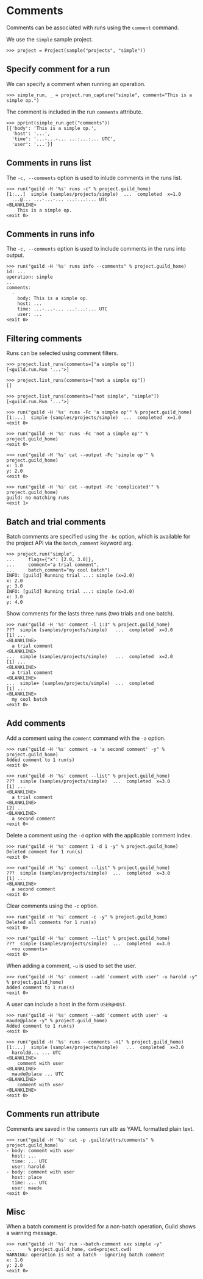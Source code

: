 # Comments

Comments can be associated with runs using the `comment` command.

We use the `simple` sample project.

    >>> project = Project(sample("projects", "simple"))

## Specify comment for a run

We can specify a comment when running an operation.

    >>> simple_run, _ = project.run_capture("simple", comment="This is a simple op.")

The comment is included in the run `comments` attribute.

    >>> pprint(simple_run.get("comments"))
    [{'body': 'This is a simple op.',
      'host': '...',
      'time': '...-...-... ...:...:... UTC',
      'user': '...'}]

## Comments in runs list

The `-c, --comments` option is used to inlude comments in the runs
list.

    >>> run("guild -H '%s' runs -c" % project.guild_home)
    [1:...]  simple (samples/projects/simple)  ...  completed  x=1.0
      ...@... ...-...-... ...:...:... UTC
    <BLANKLINE>
        This is a simple op.
    <exit 0>

## Comments in runs info

The `-c, --comments` option is used to include comments in the runs
into output.

    >>> run("guild -H '%s' runs info --comments" % project.guild_home)
    id: ...
    operation: simple
    ...
    comments:
      -
        body: This is a simple op.
        host: ...
        time: ...-...-... ...:...:... UTC
        user: ...
    <exit 0>

## Filtering comments

Runs can be selected using comment filters.

    >>> project.list_runs(comments=["a simple op"])
    [<guild.run.Run '...'>]

    >>> project.list_runs(comments=["not a simple op"])
    []

    >>> project.list_runs(comments=["not simple", "simple"])
    [<guild.run.Run '...'>]

    >>> run("guild -H '%s' runs -Fc 'a simple op'" % project.guild_home)
    [1:...]  simple (samples/projects/simple)  ...  completed  x=1.0
    <exit 0>

    >>> run("guild -H '%s' runs -Fc 'not a simple op'" % project.guild_home)
    <exit 0>

    >>> run("guild -H '%s' cat --output -Fc 'simple op'" % project.guild_home)
    x: 1.0
    y: 2.0
    <exit 0>

    >>> run("guild -H '%s' cat --output -Fc 'complicated'" % project.guild_home)
    guild: no matching runs
    <exit 1>

## Batch and trial comments

Batch comments are specified using the `-bc` option, which is
available for the project API via the `batch_comment` keyword arg.

    >>> project.run("simple",
    ...     flags={"x": [2.0, 3.0]},
    ...     comment="a trial comment",
    ...     batch_comment="my cool batch")
    INFO: [guild] Running trial ...: simple (x=2.0)
    x: 2.0
    y: 3.0
    INFO: [guild] Running trial ...: simple (x=3.0)
    x: 3.0
    y: 4.0

Show comments for the lasts three runs (two trials and one batch).

    >>> run("guild -H '%s' comment -l 1:3" % project.guild_home)
    ???  simple (samples/projects/simple)   ...  completed  x=3.0
    [1] ...
    <BLANKLINE>
      a trial comment
    <BLANKLINE>
    ...  simple (samples/projects/simple)   ...  completed  x=2.0
    [1] ...
    <BLANKLINE>
      a trial comment
    <BLANKLINE>
    ...  simple+ (samples/projects/simple)  ...  completed
    [1] ...
    <BLANKLINE>
      my cool batch
    <exit 0>

## Add comments

Add a comment using the `comment` command with the `-a` option.


    >>> run("guild -H '%s' comment -a 'a second comment' -y" % project.guild_home)
    Added comment to 1 run(s)
    <exit 0>

    >>> run("guild -H '%s' comment --list" % project.guild_home)
    ???  simple (samples/projects/simple)  ...  completed  x=3.0
    [1] ...
    <BLANKLINE>
      a trial comment
    <BLANKLINE>
    [2] ...
    <BLANKLINE>
      a second comment
    <exit 0>

Delete a comment using the `-d` option with the applicable comment index.

    >>> run("guild -H '%s' comment 1 -d 1 -y" % project.guild_home)
    Deleted comment for 1 run(s)
    <exit 0>

    >>> run("guild -H '%s' comment --list" % project.guild_home)
    ???  simple (samples/projects/simple)  ...  completed  x=3.0
    [1] ...
    <BLANKLINE>
      a second comment
    <exit 0>

Clear comments using the `-c` option.

    >>> run("guild -H '%s' comment -c -y" % project.guild_home)
    Deleted all comments for 1 run(s)
    <exit 0>

    >>> run("guild -H '%s' comment --list" % project.guild_home)
    ???  simple (samples/projects/simple)  ...  completed  x=3.0
      <no comments>
    <exit 0>

When adding a comment, `-u` is used to set the user.

    >>> run("guild -H '%s' comment --add 'comment with user' -u harold -y" % project.guild_home)
    Added comment to 1 run(s)
    <exit 0>

A user can include a host in the form `USER@HOST`.

    >>> run("guild -H '%s' comment --add 'comment with user' -u maude@place -y" % project.guild_home)
    Added comment to 1 run(s)
    <exit 0>

    >>> run("guild -H '%s' runs --comments -n1" % project.guild_home)
    [1:...]  simple (samples/projects/simple)   ...  completed  x=3.0
      harold@... ... UTC
    <BLANKLINE>
        comment with user
    <BLANKLINE>
      maude@place ... UTC
    <BLANKLINE>
        comment with user
    <BLANKLINE>
    <exit 0>

## Comments run attribute

Comments are saved in the `comments` run attr as YAML formatted plain text.

    >>> run("guild -H '%s' cat -p .guild/attrs/comments" % project.guild_home)
    - body: comment with user
      host: ...
      time: ... UTC
      user: harold
    - body: comment with user
      host: place
      time: ... UTC
      user: maude
    <exit 0>

## Misc

When a batch comment is provided for a non-batch operation, Guild
shows a warning message.

    >>> run("guild -H '%s' run --batch-comment xxx simple -y"
    ...     % project.guild_home, cwd=project.cwd)
    WARNING: operation is not a batch - ignoring batch comment
    x: 1.0
    y: 2.0
    <exit 0>
